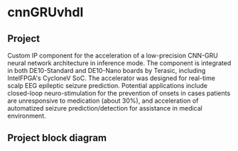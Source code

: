 # cnnGRUvhdl

## Project

Custom IP component for the acceleration of a low-precision CNN-GRU neural network architecture in inference mode. The component is integrated in both DE10-Standard and DE10-Nano boards by Terasic, including IntelFPGA's CycloneV SoC.
The accelerator was designed for real-time scalp EEG epileptic seizure prediction. Potential applications include closed-loop neuro-stimulation for the prevention of onsets in cases patients are unresponsive to medication (about 30%), and acceleration of automatized seizure prediction/detection for assistance in medical environment.

## Project block diagram

